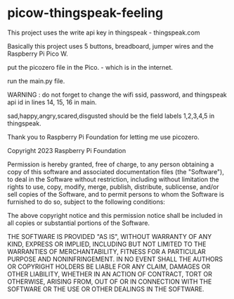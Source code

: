 # picow-thingspeak-feeling

This project uses the write api key in thingspeak - thingspeak.com

Basically this project uses 5 buttons, breadboard, jumper wires and the Raspberry Pi Pico W.

put the picozero file in the Pico. - which is in the internet.

run the main.py file. 

WARNING : do not forget to change the wifi ssid, password, and thingspeak api id in lines 14, 15, 16 in main.

sad,happy,angry,scared,disgusted should be the field labels 1,2,3,4,5 in thingspeak. 

Thank you to Raspberry Pi Foundation for letting me use picozero. 

Copyright 2023 Raspberry Pi Foundation

Permission is hereby granted, free of charge, to any person obtaining a copy of this software and associated documentation files (the "Software"), to deal in the Software without restriction, including without limitation the rights to use, copy, modify, merge, publish, distribute, sublicense, and/or sell copies of the Software, and to permit persons to whom the Software is furnished to do so, subject to the following conditions:

The above copyright notice and this permission notice shall be included in all copies or substantial portions of the Software.

THE SOFTWARE IS PROVIDED "AS IS", WITHOUT WARRANTY OF ANY KIND, EXPRESS OR IMPLIED, INCLUDING BUT NOT LIMITED TO THE WARRANTIES OF MERCHANTABILITY, FITNESS FOR A PARTICULAR PURPOSE AND NONINFRINGEMENT. IN NO EVENT SHALL THE AUTHORS OR COPYRIGHT HOLDERS BE LIABLE FOR ANY CLAIM, DAMAGES OR OTHER LIABILITY, WHETHER IN AN ACTION OF CONTRACT, TORT OR OTHERWISE, ARISING FROM, OUT OF OR IN CONNECTION WITH THE SOFTWARE OR THE USE OR OTHER DEALINGS IN THE SOFTWARE.
